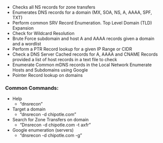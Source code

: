 * Checks all NS records for zone transfers
* Enumerates DNS records for a domain (MX, SOA, NS, A, AAAA, SPF, TXT)
* Perform common SRV Record Enumeration. Top Level Domain (TLD) Expansion
* Check for Wildcard Resolution
* Brute Force subdomain and host A and AAAA records given a domain and a wordlist
* Perform a PTR Record lookup for a given IP Range or CIDR
* Check a DNS Server Cached records for A, AAAA and CNAME Records provided a list of host records in a text file to check
* Enumerate Common mDNS records in the Local Network Enumerate Hosts and Subdomains using Google
* Pointer Record lookup on domains
### Common Commands:
* Help 
  * “dnsrecon”
* Target a domain
  * “dnsrecon -d chipotle.com”
* Search for Zone Transfers on domain
  *  “Dnsrecon -d chipotle.com -t axfr”
* Google enumeration (servers)
  * “dnsrecon -d chipotle.com -g”
